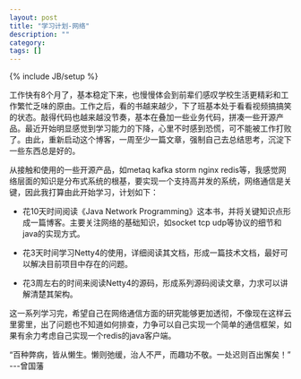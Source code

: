 ```yaml
---
layout: post
title: "学习计划-网络"
description: ""
category: 
tags: []
---
```

{% include JB/setup %}

工作快有8个月了，基本稳定下来，也慢慢体会到前辈们感叹学校生活更精彩和工作繁忙乏味的原由。工作之后，看的书越来越少，下了班基本处于看看视频搞搞笑的状态。敲得代码也越来越没节奏，基本在叠加一些业务代码，拼凑一些开源产品。最近开始明显感觉到学习能力的下降，心里不时感到恐慌，可不能被工作打败了。由此，重新启动这个博客，一周至少一篇文章，强制自己去总结思考，沉淀下一些东西总是好的。

从接触和使用的一些开源产品，如metaq kafka storm nginx redis等，我感觉网络层面的知识是分布式系统的根基，要实现一个支持高并发的系统，网络通信是关键，因此我打算由此开始学习，计划如下：

* 花10天时间阅读《Java Network Programming》这本书，并将关键知识点形成一篇博客。主要关注网络的基础知识，如socket tcp udp等协议的细节和java的实现方式。

* 花3天时间学习Netty4的使用，详细阅读其文档，形成一篇技术文档，最好可以解决目前项目中存在的问题。

* 花3周左右的时间来阅读Netty4的源码，形成系列源码阅读文章，力求可以讲解清楚其架构。

这一系列学习完，希望自己在网络通信方面的研究能够更加透彻，不像现在这样云里雾里，出了问题也不知道如何排查，力争可以自己实现一个简单的通信框架，如果有余力考虑自己实现一个redis的java客户端。

“百种弊病，皆从懒生。懒则弛缓，治人不严，而趣功不敬。一处迟则百出懈矣！” 
                                 ---曾国藩
